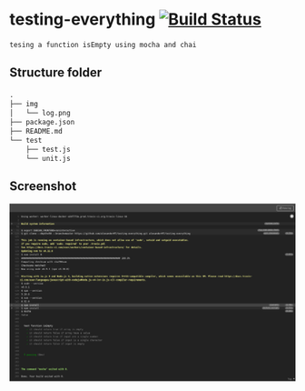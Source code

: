 # testing-everything [![Build Status](https://travis-ci.org/alexanderHT/testing-everything.svg?branch=master)](https://travis-ci.org/alexanderHT/testing-everything)
```
tesing a function isEmpty using mocha and chai
```

## Structure folder
```
.
├── img
│   └── log.png
├── package.json
├── README.md
└── test
    ├── test.js
    └── unit.js
```

## Screenshot
![Alt text](https://github.com/alexanderHT/testing-everything/blob/master/img/log.png "testing-everything")

